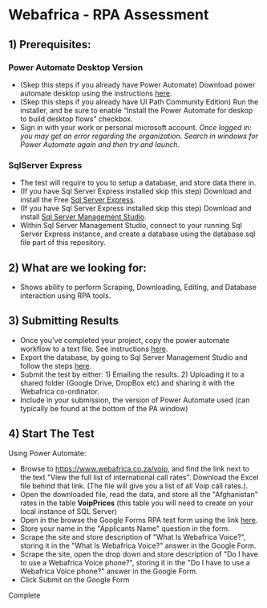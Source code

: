 # Webafrica - RPA Assessment
## 1) Prerequisites:
### Power Automate Desktop Version 
- (Skep this steps if you already have Power Automate) Download power automate desktop using the instructions [here](https://learn.microsoft.com/en-us/power-automate/desktop-flows/install#install-power-automate-using-the-msi-installer).
- (Skep this steps if you already have UI Path Community Edition) Run the installer, and be sure to enable “Install the Power Automate for deskop to build desktop flows” checkbox.
- Sign in with your work or personal microsoft account. *Once logged in: you may get an error regarding the organization. Search in windows for Power Automate again and then try and launch*.

### SqlServer Express
- The test will require to you to setup a database, and store data there in.
- (If you have Sql Server Express installed skip this step) Download and install the Free [Sql Server Express](https://www.microsoft.com/en-us/sql-server/sql-server-downloads).
- (If you have Sql Server Express installed skip this step) Download and install [Sql Server Management Studio](https://learn.microsoft.com/en-us/sql/ssms/download-sql-server-management-studio-ssms?redirectedfrom=MSDN&view=sql-server-ver16).
- Within Sql Server Management Studio, connect to your running Sql Server Express instance, and create a database using the database.sql file part of this repository.

## 2) What are we looking for:
- Shows ability to perform Scraping, Downloading, Editing, and Database interaction using RPA tools.

## 3) Submitting Results
- Once you've completed your project, copy the power automate workflow to a text file. See instructions [here](https://www.linkedin.com/pulse/how-copypaste-power-automate-desktop-flows-another-computer-sharif/).
- Export the database, by going to Sql Server Management Studio and follow the steps [here](https://docs.telerik.com/devtools/aspnet-ajax/knowledge-base/common-import-and-export-sql-database-to-sql-script-via-sql-management-studio).
- Submit the test by either: 1) Emailing the results. 2) Uploading it to a shared folder (Google Drive, DropBox etc) and sharing it with the Webafrica co-ordinator.
- Include in your submission, the version of Power Automate used (can typically be found at the bottom of the PA window)

## 4) Start The Test

Using Power Automate:

- Browse to https://www.webafrica.co.za/voip, and find the link next to the text "View the full list of international call rates". Download the Excel file behind that link. (The file will give you a list of all Voip call rates.).
- Open the downloaded file, read the data, and store all the "Afghanistan" rates in the table **VoipPrices** (this table you will need to create on your local instance of SQL Server)
- Open in the browse the Google Forms RPA test form using the link [here](https://docs.google.com/forms/d/e/1FAIpQLSfT6HYGjRadUwY7OpyCe9QFqhkG0tDdOyIFn9pbVrfo3yMKLg/viewform).
- Store your name in the "Applicants Name" question in the form.
- Scrape the site and store description of "What Is Webafrica Voice?", storing it in the "What Is Webafrica Voice?" answer in the Google Form.
- Scrape the site, open the drop down and store description of "Do I have to use a Webafrica Voice phone?", storing it in the "Do I have to use a Webafrica Voice phone?" answer in the Google Form.
- Click Submit on the Google Form

Complete
